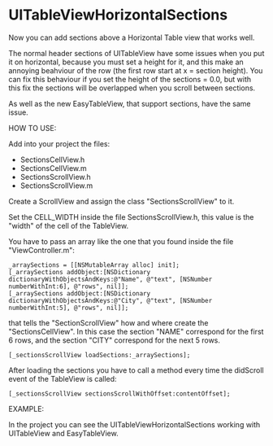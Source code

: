 UITableViewHorizontalSections
=============================

Now you can add sections above a Horizontal Table view that works well.

The normal header sections of UITableView have some issues when you put it on horizontal, 
because you must set a height for it, and this make an annoying beahviour of the row (the first row start at x = section height).
You can fix this behaviour if you set the height of the sections = 0.0, but with this fix the sections will be overlapped when you scroll between sections.

As well as the new EasyTableView, that support sections, have the same issue.


HOW TO USE:

Add into your project the files:

  - SectionsCellView.h
  - SectionsCellView.m
  - SectionsScrollView.h
  - SectionsScrollView.m

Create a ScrollView and assign the class "SectionsScrollView" to it. 

Set the CELL_WIDTH inside the file SectionsScrollView.h, this value is the "width" of the cell of the TableView.

You have to pass an array like the one that you found inside the file "ViewController.m":

    _arraySections = [[NSMutableArray alloc] init];
    [_arraySections addObject:[NSDictionary dictionaryWithObjectsAndKeys:@"Name", @"text", [NSNumber numberWithInt:6], @"rows", nil]];
    [_arraySections addObject:[NSDictionary dictionaryWithObjectsAndKeys:@"City", @"text", [NSNumber numberWithInt:5], @"rows", nil]];

that tells the "SectionScrollView" how and where create the "SectionsCellView".
In this case the section "NAME" correspond for the first 6 rows, and the section "CITY" correspond for the next 5 rows.

    [_sectionsScrollView loadSections:_arraySections];

After loading the sections you have to call a method every time the didScroll event of the TableView is called:

    [_sectionsScrollView sectionsScrollWithOffset:contentOffset];
    

EXAMPLE:

In the project you can see the UITableViewHorizontalSections working with UITableView and EasyTableView.
